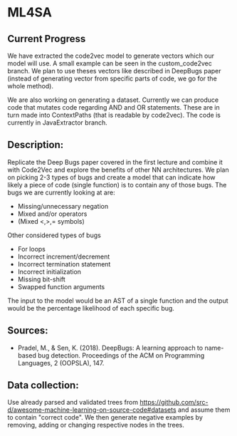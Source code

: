 # ML4SA

## Current Progress
We have extracted the code2vec model to generate vectors which our model will use. A small example can be seen 
in the custom_code2vec branch. We plan to use theses vectors like described in DeepBugs paper (instead of generating
vector from specific parts of code, we go for the whole method).
  
We are also working on generating a dataset. Currently we can produce code that mutates code regarding AND and OR
statements. These are in turn made into ContextPaths (that is readable by code2vec). The code is currently in 
JavaExtractor branch.

## Description: 
Replicate the Deep Bugs paper covered in the first lecture and combine it with Code2Vec and explore the benefits of 
other NN architectures. We plan on picking 2-3 types of bugs and create a model that can indicate how likely a piece 
of code (single function) is to contain any of those bugs. The bugs we are currently looking at are:

- Missing/unnecessary negation
- Mixed and/or operators
- (Mixed <,>,= symbols)

Other considered types of bugs

- For loops
- Incorrect increment/decrement
- Incorrect termination statement
- Incorrect initialization
- Missing bit-shift
- Swapped function arguments

The input to the model would be an AST of a single function and the output would be the percentage likelihood of each specific bug.

## Sources: 
- Pradel, M., & Sen, K. (2018). DeepBugs: A learning approach to name-based bug detection. Proceedings of the ACM on Programming Languages, 2 (OOPSLA), 147.

## Data collection: 
Use already parsed and validated trees from https://github.com/src-d/awesome-machine-learning-on-source-code#datasets and assume them to contain "correct code". We then generate negative examples by removing, adding or changing respective nodes in the trees.